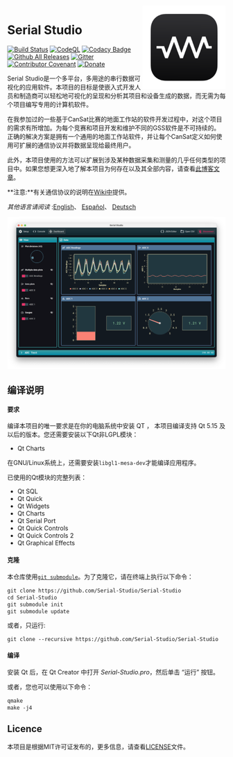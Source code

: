 <a href="#">
    <img width="192px" height="192px" src="/doc/icon.svg" align="right" />
</a>

# Serial Studio

[![Build Status](https://github.com/Serial-Studio/Serial-Studio/workflows/Deploy/badge.svg)](https://github.com/Serial-Studio/Serial-Studio/actions/)
[![CodeQL](https://github.com/Serial-Studio/Serial-Studio/workflows/CodeQL/badge.svg)](https://github.com/Serial-Studio/Serial-Studio/actions?query=workflow%3ACodeQL)
[![Codacy Badge](https://app.codacy.com/project/badge/Grade/4b6f3ce14a684704980fea31d8c1632e)](https://www.codacy.com/gh/Serial-Studio/Serial-Studio/dashboard?utm_source=github.com&amp;utm_medium=referral&amp;utm_content=Serial-Studio/Serial-Studio&amp;utm_campaign=Badge_Grade)
[![Github All Releases](https://img.shields.io/github/downloads/Serial-Studio/Serial-Studio/total.svg)](https://github.com/Serial-Studio/Serial-Studio/releases/)
[![Gitter](https://badges.gitter.im/Serial-Studio/community.svg)](https://gitter.im/Serial-Studio/community?utm_source=badge&utm_medium=badge&utm_campaign=pr-badge)
[![Contributor Covenant](https://img.shields.io/badge/Contributor%20Covenant-v1.4%20adopted-ff69b4.svg)](CODE_OF_CONDUCT.md)
[![Donate](https://img.shields.io/badge/Donate-PayPal-green.svg)](https://www.paypal.com/donate?hosted_button_id=XN68J47QJKYDE)

Serial Studio是一个多平台，多用途的串行数据可视化的应用软件。本项目的目标是使嵌入式开发人员和制造商可以轻松地可视化的呈现和分析其项目和设备生成的数据，而无需为每个项目编写专用的计算机软件。

在我参加过的一些基于CanSat比赛的地面工作站的软件开发过程中，对这个项目的需求有所增加。为每个竞赛和项目开发和维护不同的GSS软件是不可持续的。正确的解决方案是拥有一个通用的地面工作站软件，并让每个CanSat定义如何使用可扩展的通信协议并将数据呈现给最终用户。

此外，本项目使用的方法可以扩展到涉及某种数据采集和测量的几乎任何类型的项目中。如果您想更深入地了解本项目为何存在以及其全部内容，请查看[此博客文章](https://www.alex-spataru.com/blog/introducing-serial-studio)。

**注意:**有关通信协议的说明在[Wiki中](https://github.com/Serial-Studio/Serial-Studio/wiki/Communication-Protocol)提供。

*其他语言请阅读*  :[English](../README.md)、 [Español](README_ES.md)、 [Deutsch](README_DE.md)

![Software usage](mockup.png)

## 编译说明

#### 要求

编译本项目的唯一要求是在你的电脑系统中安装 QT ， 本项目编译支持 Qt 5.15 及以后的版本。您还需要安装以下Qt非LGPL模块：

- Qt Charts

在GNU/Linux系统上，还需要安装`libgl1-mesa-dev`才能编译应用程序。

已使用的Qt模块的完整列表：

- Qt SQL
- Qt Quick
- Qt Widgets
- Qt Charts
- Qt Serial Port
- Qt Quick Controls
- Qt Quick Controls 2
- Qt Graphical Effects

#### 克隆

本仓库使用[`git submodule`](https://git-scm.com/book/en/v2/Git-Tools-Submodules)。为了克隆它，请在终端上执行以下命令：

	git clone https://github.com/Serial-Studio/Serial-Studio
	cd Serial-Studio
	git submodule init
	git submodule update

或者，只运行:

	git clone --recursive https://github.com/Serial-Studio/Serial-Studio

#### 编译

安装 Qt 后，在 Qt Creator 中打开 *Serial-Studio.pro*，然后单击 “运行” 按钮。

或者，您也可以使用以下命令：

	qmake
	make -j4

## Licence

本项目是根据MIT许可证发布的，更多信息，请查看[LICENSE](https://github.com/Serial-Studio/Serial-Studio/blob/master/LICENSE.md)文件。



